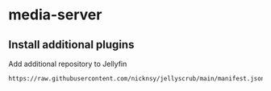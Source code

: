 # media-server

## Install additional plugins
Add additional repository to Jellyfin
```
https://raw.githubusercontent.com/nicknsy/jellyscrub/main/manifest.json
```
